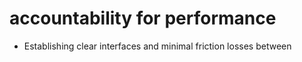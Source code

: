 # accountability for performance

- Establishing clear interfaces and minimal friction losses between